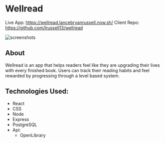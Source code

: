 # Wellread

Live App: https://wellread.lancebryanrussell.now.sh/
Client Repo: https://github.com/lrussell13/wellread

![screenshots](images/readme-image.png)

## About

Wellread is an app that helps readers feel like they are upgrading their lives with every finished book. Users can track their reading habits and feel rewarded by progressing through a level based system. 

## Technologies Used:
* React
* CSS
* Node
* Express
* PostgreSQL
* Api:
    * OpenLibrary

